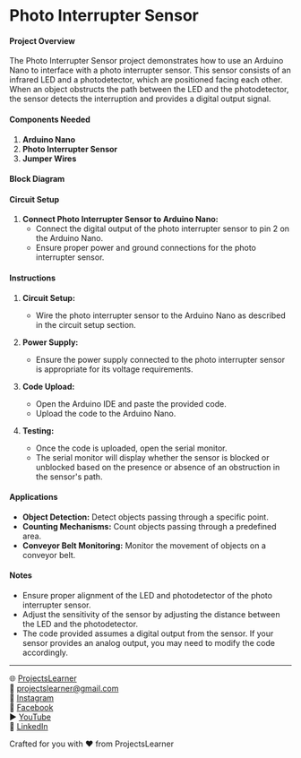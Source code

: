 # Photo Interrupter Sensor

#### Project Overview

The Photo Interrupter Sensor project demonstrates how to use an Arduino Nano to interface with a photo interrupter sensor. This sensor consists of an infrared LED and a photodetector, which are positioned facing each other. When an object obstructs the path between the LED and the photodetector, the sensor detects the interruption and provides a digital output signal.

#### Components Needed

1. **Arduino Nano**
2. **Photo Interrupter Sensor**
3. **Jumper Wires**

#### Block Diagram


#### Circuit Setup

1. **Connect Photo Interrupter Sensor to Arduino Nano:**
   - Connect the digital output of the photo interrupter sensor to pin 2 on the Arduino Nano.
   - Ensure proper power and ground connections for the photo interrupter sensor.

#### Instructions

1. **Circuit Setup:**
   - Wire the photo interrupter sensor to the Arduino Nano as described in the circuit setup section.

2. **Power Supply:**
   - Ensure the power supply connected to the photo interrupter sensor is appropriate for its voltage requirements.

3. **Code Upload:**
   - Open the Arduino IDE and paste the provided code.
   - Upload the code to the Arduino Nano.

4. **Testing:**
   - Once the code is uploaded, open the serial monitor.
   - The serial monitor will display whether the sensor is blocked or unblocked based on the presence or absence of an obstruction in the sensor's path.

#### Applications

- **Object Detection:** Detect objects passing through a specific point.
- **Counting Mechanisms:** Count objects passing through a predefined area.
- **Conveyor Belt Monitoring:** Monitor the movement of objects on a conveyor belt.

#### Notes

- Ensure proper alignment of the LED and photodetector of the photo interrupter sensor.
- Adjust the sensitivity of the sensor by adjusting the distance between the LED and the photodetector.
- The code provided assumes a digital output from the sensor. If your sensor provides an analog output, you may need to modify the code accordingly.

---

🌐 [ProjectsLearner](https://projectslearner.com/learn/arduino-nano-photo-interruptor-sensor)  
📧 [projectslearner@gmail.com](mailto:projectslearner@gmail.com)  
📸 [Instagram](https://www.instagram.com/projectslearner/)  
📘 [Facebook](https://www.facebook.com/projectslearner)  
▶️ [YouTube](https://www.youtube.com/@ProjectsLearner)  
📘 [LinkedIn](https://www.linkedin.com/in/projectslearner)  

Crafted for you with ❤️ from ProjectsLearner